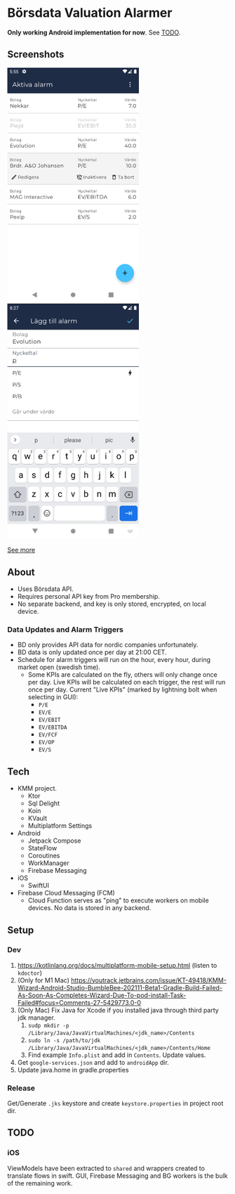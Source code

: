 # Börsdata Valuation Alarmer

**Only working Android implementation for now**. See [TODO](#todo).

## Screenshots
<div align="left"> 
  <img src="screenshots/list.png" width="300" height="auto" alt="Alarm List View" />
  <img src="screenshots/add.png" width="300" height="auto" alt="Add Alarm View" />
</div>

[See more](screenshots)

## About
  * Uses Börsdata API.
  * Requires personal API key from Pro membership.
  * No separate backend, and key is only stored, encrypted, on local device.

### Data Updates and Alarm Triggers
  * BD only provides API data for nordic companies unfortunately.
  * BD data is only updated once per day at 21:00 CET.
  * Schedule for alarm triggers will run on the hour, every hour, during market open (swedish time).
    * Some KPIs are calculated on the fly, others will only change once per day. Live KPIs will be calculated on each trigger, the rest will run once per day. Current "Live KPIs" (marked by lightning bolt when selecting in GUI):
      * `P/E`
      * `EV/E` 
      * `EV/EBIT`
      * `EV/EBITDA` 
      * `EV/FCF` 
      * `EV/OP`
      * `EV/S`

## Tech
  * KMM project.
    * Ktor
    * Sql Delight
    * Koin
    * KVault
    * Multiplatform Settings
  * Android
    * Jetpack Compose
    * StateFlow
    * Coroutines 
    * WorkManager
    * Firebase Messaging
  * iOS
    * SwiftUI
  * Firebase Cloud Messaging (FCM)
    * Cloud Function serves as "ping" to execute workers on mobile devices. No data is stored in any backend. 
  
## Setup 
### Dev
  1. https://kotlinlang.org/docs/multiplatform-mobile-setup.html (listen to `kdoctor`)
  2. (Only for M1 Mac) https://youtrack.jetbrains.com/issue/KT-49418/KMM-Wizard-Android-Studio-BumbleBee-202111-Beta1-Gradle-Build-Failed-As-Soon-As-Completes-Wizard-Due-To-pod-install-Task-Failed#focus=Comments-27-5429773.0-0 
  3. (Only Mac) Fix Java for Xcode if you installed java through third party jdk manager.
     1. `sudp mkdir -p /Library/Java/JavaVirtualMachines/<jdk_name>/Contents`
     2. `sudo ln -s /path/to/jdk /Library/Java/JavaVirtualMachines/<jdk_name>/Contents/Home`
     3. Find example `Info.plist` and add in `Contents`. Update values.
  4. Get `google-services.json` and add to `androidApp` dir.
  5. Update java.home in gradle.properties

### Release
Get/Generate `.jks` keystore and create `keystore.properties` in project root dir.

## TODO 
### iOS
ViewModels have been extracted to `shared` and wrappers created to translate flows in swift. GUI, Firebase Messaging and BG workers is the bulk of the remaining work.


